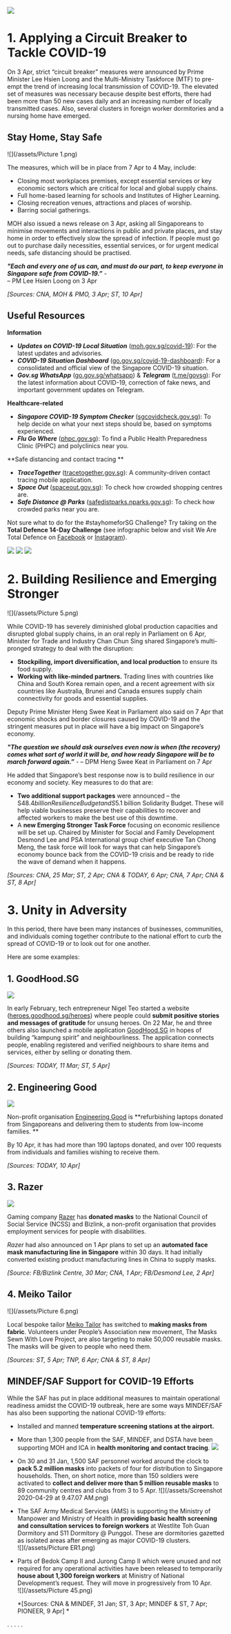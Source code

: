 

![](/assets/splash.png)
# 1. Applying a Circuit Breaker to Tackle COVID-19
On 3 Apr, strict “circuit breaker” measures were announced by Prime Minister Lee Hsien Loong and the Multi-Ministry Taskforce (MTF) to pre-empt the trend of increasing local transmission of COVID-19. The elevated set of measures was necessary because despite best efforts, there had been more than 50 new cases daily and an increasing number of locally transmitted cases. Also, several clusters in foreign worker dormitories and a nursing home have emerged.

## Stay Home, Stay Safe

![](/assets/Picture 1.png)

The measures, which will be in place from 7 Apr to 4 May, include:

*   Closing most workplaces premises, except essential services or key economic sectors which are critical for local and global supply chains.
*   Full home-based learning for schools and Institutes of Higher Learning. 
*   Closing recreation venues, attractions and places of worship. 
*   Barring social gatherings.

MOH also issued a news release on 3 Apr, asking all Singaporeans to minimise movements and interactions in public and private places, and stay home in order to effectively slow the spread of infection. If people must go out to purchase daily necessities, essential services, or for urgent medical needs, safe distancing should be practised.  

**_"Each and every one of us can, and must do our part, to keep everyone in Singapore safe from COVID-19.”_** -        
– PM Lee Hsien Loong on 3 Apr 

*[Sources: CNA, MOH & PMO, 3 Apr; ST, 10 Apr]*

## Useful Resources
**Information**
*   ***Updates on COVID-19 Local Situation*** ([moh.gov.sg/covid-19](https://moh.gov.sg/covid-19)): For the latest updates and advisories. 
*   ***COVID-19 Situation Dashboard*** ([go.gov.sg/covid-19-dashboard](https://go.gov.sg/covid-19-dashboard)): For a consolidated and official view of the Singapore COVID-19 situation. 
*   ***Gov.sg WhatsApp*** ([go.gov.sg/whatsapp](https://go.gov.sg/whatsapp)) & ***Telegram*** ([t.me/govsg](https://t.me/govsg)): For the latest information about COVID-19, correction of fake news, and important government updates on Telegram. 

**Healthcare-related**
*  ***Singapore COVID-19 Symptom Checker***  ([sgcovidcheck.gov.sg](https://sgcovidcheck.gov.sg)): To help decide on what your next steps should be, based on symptoms experienced.
*   ***Flu Go Where*** ([phpc.gov.sg](https://phpc.gov.sg)): To find a Public Health Preparedness Clinic (PHPC) and polyclinics near you. 

**Safe distancing and contact tracing **
*  ***TraceTogether*** ([tracetogether.gov.sg](https://tracetogether.gov.sg)): A community-driven contact tracing mobile application. 
*   ***Space Out*** ([spaceout.gov.sg](https://spaceout.gov.sg)): To check how crowded shopping centres are.
*   ***Safe Distance @ Parks*** ([safedistparks.nparks.gov.sg](https://safedistparks.nparks.gov.sg)): To check how crowded parks near you are.

Not sure what to do for the #stayhomeforSG Challenge? Try taking on the **Total Defence 14-Day Challenge** (see infographic below and visit We Are Total Defence on [Facebook](https://https://www.facebook.com/WeAreTotalDefence/) or [Instagram](https://https://www.instagram.com/wearetotaldefence/?hl=en)).


![](/assets/td1.png)
![](/assets/td2.png)
![](/assets/td3.png)

# 2. Building Resilience and Emerging Stronger

![](/assets/Picture 5.png)

While COVID-19 has severely diminished global production capacities and disrupted global supply chains, in an oral reply in Parliament on 6 Apr, Minister for Trade and Industry Chan Chun Sing shared Singapore’s multi-pronged strategy to deal with the disruption: 

*  **Stockpiling, import diversification, and local production** to ensure its food supply.  
*  **Working with like-minded partners.** Trading lines with countries like China and South Korea remain open, and a recent agreement with six countries like Australia, Brunei and Canada ensures supply chain connectivity for goods and essential supplies. 

Deputy Prime Minister Heng Swee Keat in Parliament also said on 7 Apr that economic shocks and border closures caused by COVID-19 and the stringent measures put in place will have a big impact on Singapore’s economy. 

**_"The question we should ask ourselves even now is when (the recovery) comes what sort of world it will be, and how ready Singapore will be to march forward again.”_** - 
– DPM Heng Swee Keat in Parliament on 7 Apr 

He added that Singapore’s best response now is to build resilience in our economy and society. Key measures to do that are: 

*  **Two additional support packages** were announced – the S$48.4 billion Resilience Budget and S$5.1 billion Solidarity Budget. These will help viable businesses preserve their capabilities to recover and affected workers to make the best use of this downtime. 
*  A **new Emerging Stronger Task Force** focusing on economic resilience will be set up. Chaired by Minister for Social and Family Development Desmond Lee and PSA International group chief executive Tan Chong Meng, the task force will look for ways that can help Singapore’s economy bounce back from the COVID-19 crisis and be ready to ride the wave of demand when it happens.

*[Sources: CNA, 25 Mar; ST, 2 Apr; CNA & TODAY, 6 Apr; CNA, 7 Apr; CNA & ST, 8 Apr]*

# 3. Unity in Adversity

In this period, there have been many instances of businesses, communities, and individuals coming together contribute to the national effort to curb the spread of COVID-19 or to look out for one another. 

Here are some examples: 

## 1. GoodHood.SG

![](/assets/88096091_113327780274519_561000351801540608_o.jpg)

In early February, tech entrepreneur Nigel Teo started a website ([heroes.goodhood.sg/heroes](https://heroes.goodhood.sg/heroes)) where people could **submit positive stories and messages of gratitude** for unsung heroes. On 22 Mar, he and three others also launched a mobile application [GoodHood.SG](https://https://goodhood.sg/) in hopes of building “kampung spirit” and neighbourliness. The application connects people, enabling registered and verified neighbours to share items and services, either by selling or donating them. 

*[Sources: TODAY, 11 Mar; ST, 5 Apr]*

## 2. Engineering Good

![](/assets/92504196_2601217913469979_6698352693292826624_n.jpg)

Non-profit organisation [Engineering Good](https://https://engineeringgood.org) is **refurbishing laptops donated from Singaporeans and delivering them to students from low-income families. **

By 10 Apr, it has had more than 190 laptops donated, and over 100 requests from individuals and families wishing to receive them.

*[Sources: TODAY, 10 Apr]*

## 3. Razer

![](/assets/91912887_3070863412933332_3020621362218663936_o.jpg)

Gaming company [Razer](https://https://www.razer.com/sg-en) has **donated masks** to the National Council of Social Service (NCSS) and Bizlink, a non-profit organisation that provides employment services for people with disabilities. 

*Razer* had also announced on 1 Apr plans to set up an **automated face mask manufacturing line in Singapore** within 30 days. It had initially converted existing product manufacturing lines in China to supply masks. 

*[Source: FB/Bizlink Centre, 30 Mar; CNA, 1 Apr; FB/Desmond Lee, 2 Apr]*

## 4. Meiko Tailor

![](/assets/Picture 6.png)

Local bespoke tailor [Meiko Tailor](https://https://www.facebook.com/meikotailor/) has switched to **making masks from fabric**. Volunteers under People’s Association new movement, The Masks Sewn With Love Project, are also targeting to make 50,000 reusable masks. The masks will be given to people who need them. 

*[Sources: ST, 5 Apr; TNP, 6 Apr; CNA & ST, 8 Apr]*

## MINDEF/SAF Support for COVID-19 Efforts

While the SAF has put in place additional measures to maintain operational readiness amidst the COVID-19 outbreak, here are some ways MINDEF/SAF has also been supporting the national COVID-19 efforts: 
*  Installed and manned **temperature screening stations at the airport.** 
*  More than 1,300 people from the SAF, MINDEF, and DSTA have been supporting MOH and ICA in **health monitoring and contact tracing**.
![](/assets/ms1.png)
*  On 30 and 31 Jan, 1,500 SAF personnel worked around the clock to **pack 5.2 million masks** into packets of four for distribution to Singapore households. Then, on short notice, more than 150 soldiers were activated to **collect and deliver more than 5 million reusable masks** to 89 community centres and clubs from 3 to 5 Apr. 
![](/assets/Screenshot 2020-04-29 at 9.47.07 AM.png)
*  The SAF Army Medical Services (AMS) is supporting the Ministry of Manpower and Ministry of Health in **providing basic health screening and consultation services to foreign workers** at Westlite Toh Guan Dormitory and S11 Dormitory @ Punggol. These are dormitories gazetted as isolated areas after emerging as major COVID-19 clusters.
<BR>![](/assets/Picture ER1.png)
*  Parts of Bedok Camp II and Jurong Camp II which were unused and not required for any operational activities have been released to temporarily **house about 1,300 foreign workers** at Ministry of National Development’s request. They will move in progressively from 10 Apr.
	<br>![](/assets/Picture 45.png)
 
	*[Sources: CNA & MINDEF, 31 Jan; ST, 3 Apr; MINDEF & ST, 7 Apr; PIONEER, 9 Apr] *
	
. . . . .


